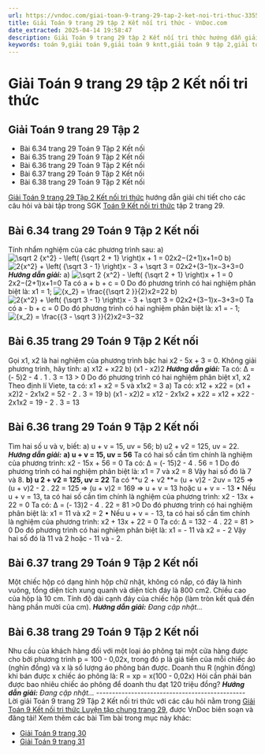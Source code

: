 ```yaml
---
url: https://vndoc.com/giai-toan-9-trang-29-tap-2-ket-noi-tri-thuc-335598
title: Giải Toán 9 trang 29 tập 2 Kết nối tri thức - VnDoc.com
date_extracted: 2025-04-14 19:58:47
description: Giải Toán 9 trang 29 tập 2 Kết nối tri thức hướng dẫn giải chi tiết các câu hỏi và bài tập trong SGK Toán 9 Kết nối tri thức tập 2.
keywords: toán 9,giải toán 9,giải toán 9 kntt,giải toán 9 tập 2,giải toán 9 kết nối tri thức,toán 9 kết nối tri thức tập 2,Toán 9 Kết nối tri thức Luyện tập chung trang 29,giải Toán 9 Kết nối tri thức Luyện tập chung trang 29,giải toán 9 kntt Luyện tập chung trang 29,toán 9 kết nối tri thức tập 2 trang 29,Luyện tập chung trang 29,giải toán 9 trang 29,giải toán 9 trang 29 kết nối,toán 9 trang 29 kết nối tri thức,toán 9 kntt tập 2 trang 29,toán 9 kết nối trang 29,bài 6.38 sgk toán 9 tập 2
---
```


# Giải Toán 9 trang 29 tập 2 Kết nối tri thức
## Giải Toán 9 trang 29 Tập 2
  * Bài 6.34 trang 29 Toán 9 Tập 2 Kết nối
  * Bài 6.35 trang 29 Toán 9 Tập 2 Kết nối
  * Bài 6.36 trang 29 Toán 9 Tập 2 Kết nối
  * Bài 6.37 trang 29 Toán 9 Tập 2 Kết nối
  * Bài 6.38 trang 29 Toán 9 Tập 2 Kết nối

[Giải Toán 9 trang 29 Tập 2 Kết nối tri thức](<https://vndoc.com/giai-toan-9-trang-29-tap-2-ket-noi-tri-thuc-335598>) hướng dẫn giải chi tiết cho các câu hỏi và bài tập trong SGK [Toán 9 Kết nối tri thức](<https://vndoc.com/toan-9-ket-noi-tri-thuc>) tập 2 trang 29.
## **Bài 6.34 trang 29 Toán 9 Tập 2 Kết nối**
Tính nhẩm nghiệm của các phương trình sau:
a\) ![\\sqrt 2 {x^2} - \\left\( {\\sqrt 2 + 1} \\right\)x + 1 = 0](https://i.vdoc.vn/data/image/blank.png)2x2−\(2+1\)x+1=0
b\) ![2{x^2} + \\left\( {\\sqrt 3 - 1} \\right\)x - 3 + \\sqrt 3 = 0](https://i.vdoc.vn/data/image/blank.png)2x2+\(3−1\)x−3+3=0
 _**Hướng dẫn giải:**_
a\) ![\\sqrt 2 {x^2} - \\left\( {\\sqrt 2 + 1} \\right\)x + 1 = 0](https://i.vdoc.vn/data/image/blank.png)2x2−\(2+1\)x+1=0
Ta có a + b + c = 0
Do đó phương trình có hai nghiệm phân biệt là:
x1 = 1; ![{x_2}  = \\frac{{\\sqrt 2 }}{2}](https://i.vdoc.vn/data/image/blank.png)x2=22
b\) ![2{x^2} + \\left\( {\\sqrt 3 - 1} \\right\)x - 3 + \\sqrt 3 = 0](https://i.vdoc.vn/data/image/blank.png)2x2+\(3−1\)x−3+3=0
Ta có a - b + c = 0
Do đó phương trình có hai nghiệm phân biệt là:
x1 = - 1; ![{x_2} = \\frac{{3 - \\sqrt 3 }}{2}](https://i.vdoc.vn/data/image/blank.png)x2=3−32
## **Bài 6.35 trang 29 Toán 9 Tập 2 Kết nối**
Gọi x1, x2 là hai nghiệm của phương trình bậc hai x2 \- 5x + 3 = 0. Không giải phương trình, hãy tính:
a\) x12 \+ x22
b\) \(x1 \- x2\)2
 _**Hướng dẫn giải:**_
Ta có: ∆ = \(- 5\)2 \- 4 . 1 . 3 = 13 > 0
Do đó phương trình có hai nghiệm phân biệt x1, x2
Theo định lí Viete, ta có: x1 \+ x2 = 5 và x1x2 = 3
a\) Ta có: x12 \+ x22 = \(x1 \+ x2\)2 \- 2x1x2
= 52 \- 2 . 3 = 19
b\) \(x1 \- x2\)2 = x12 \- 2x1x2 \+ x22
= x12 \+ x22 \- 2x1x2
= 19 - 2 . 3 = 13
## **Bài 6.36 trang 29 Toán 9 Tập 2 Kết nối**
Tìm hai số u và v, biết:
a\) u + v = 15, uv = 56;
b\) u2 \+ v2 = 125, uv = 22.
_**Hướng dẫn giải:**_
**a\) u + v = 15, uv = 56**
Ta có hai số cần tìm chính là nghiệm của phương trình:
x2 \- 15x + 56 = 0
Ta có: ∆ = \(- 15\)2 \- 4 . 56 = 1
Do đó phương trình có hai nghiệm phân biệt là:
x1 = 7 và x2 = 8
Vậy hai số đó là 7 và 8.
**b\) u 2 \+ v2 = 125, uv = 22**
Ta có **u 2 \+ v2 **= \(u + v\)2 \- 2uv = 125
⇒ \(u + v\)2 \- 2 . 22 = 125
⇒ \(u + v\)2 = 169
⇒ u + v = 13 hoặc u + v = - 13
• Nếu u + v = 13, ta có hai số cần tìm chính là nghiệm của phương trình:
x2 \- 13x + 22 = 0
Ta có: ∆ = \(- 13\)2 \- 4 . 22 = 81 >0
Do đó phương trình có hai nghiệm phân biệt là:
x1 = 11 và x2 = 2
• Nếu u + v = - 13, ta có hai số cần tìm chính là nghiệm của phương trình:
x2 \+ 13x + 22 = 0
Ta có: ∆ = 132 \- 4 . 22 = 81 > 0
Do đó phương trình có hai nghiệm phân biệt là:
x1 = - 11 và x2 = - 2
Vậy hai số đó là 11 và 2 hoặc - 11 và - 2.
## **Bài 6.37 trang 29 Toán 9 Tập 2 Kết nối**
Một chiếc hộp có dạng hình hộp chữ nhật, không có nắp, có đáy là hình vuông, tổng diện tích xung quanh và diện tích đáy là 800 cm2. Chiều cao của hộp là 10 cm. Tính độ dài cạnh đáy của chiếc hộp \(làm tròn kết quả đến hàng phần mười của cm\).
_**Hướng dẫn giải:**_
_Đang cập nhật..._
## **Bài 6.38 trang 29 Toán 9 Tập 2 Kết nối**
Nhu cầu của khách hàng đối với một loại áo phông tại một cửa hàng được cho bởi phương trình p = 100 - 0,02x, trong đó p là giá tiền của mỗi chiếc áo \(nghìn đồng\) và x là số lượng áo phông bán được. Doanh thu R \(nghìn đồng\) khi bán được x chiếc áo phông là:
R = xp = x\(100 - 0,02x\)
Hỏi cần phải bán được bao nhiêu chiếc áo phông để doanh thu đạt 120 triệu đồng?
_**Hướng dẫn giải:**_
_Đang cập nhật..._
\-----------------------------------------------
Lời giải Toán 9 trang 29 Tập 2 Kết nối tri thức với các câu hỏi nằm trong [Giải Toán 9 Kết nối tri thức Luyện tập chung trang 29](<https://vndoc.com/toan-9-ket-noi-tri-thuc-luyen-tap-chung-trang-29-334148>), được VnDoc biên soạn và đăng tải\!
Xem thêm các bài Tìm bài trong mục này khác:
  * [Giải Toán 9 trang 30 ](</giai-toan-9-trang-30-tap-2-ket-noi-tri-thuc-335599>)
  * [Giải Toán 9 trang 31](</giai-toan-9-trang-31-tap-2-ket-noi-tri-thuc-335600>)

